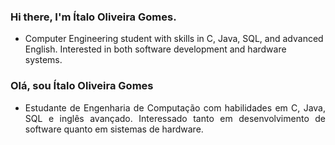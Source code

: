 ### Hi there, I'm Ítalo Oliveira Gomes.

- Computer Engineering student with skills in C, Java, SQL, and advanced English. Interested in both software development and hardware systems.

### Olá, sou Ítalo Oliveira Gomes

- <p align="justify"> Estudante de Engenharia de Computação com habilidades em C, Java, SQL e inglês avançado. Interessado tanto em desenvolvimento de software quanto em sistemas de hardware. </p>



